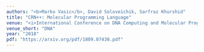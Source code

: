 ```yaml
---
authors: "<b>Marko Vasic</b>, David Soloveichik, Sarfraz Khurshid"
title: "CRN++: Molecular Programming Language"
venue: "<i>International Conference on DNA Computing and Molecular Programming</i>"
venue_short: "DNA"
year: "2018"
pdf: "https://arxiv.org/pdf/1809.07430.pdf"
---
```

